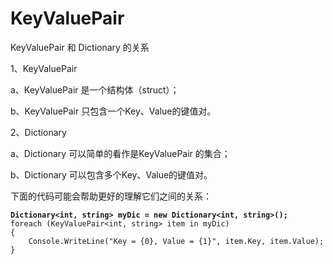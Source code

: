 # KeyValuePair

KeyValuePair 和 Dictionary 的关系&#x20;

1、KeyValuePair&#x20;

a、KeyValuePair 是一个结构体（struct）；

b、KeyValuePair 只包含一个Key、Value的键值对。&#x20;

2、Dictionary&#x20;

a、Dictionary 可以简单的看作是KeyValuePair 的集合；&#x20;

b、Dictionary 可以包含多个Key、Value的键值对。

下面的代码可能会帮助更好的理解它们之间的关系：&#x20;

<pre><code><strong>Dictionary&#x3C;int, string> myDic = new Dictionary&#x3C;int, string>();
</strong>foreach (KeyValuePair&#x3C;int, string> item in myDic)
{
    Console.WriteLine("Key = {0}, Value = {1}", item.Key, item.Value);
}</code></pre>
